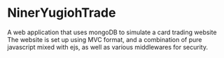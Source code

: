 # NinerYugiohTrade
A web application that uses mongoDB to simulate a card trading website
The website is set up using MVC format, and a combination of pure javascript mixed with ejs, as well as various middlewares for security.
